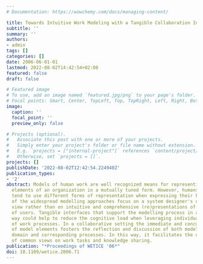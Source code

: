 ```yaml
---
# Documentation: https://wowchemy.com/docs/managing-content/

title: Towards Intuitive Work Modeling with a Tangible Collaboration Interface Approach
subtitle: ''
summary: ''
authors:
- admin
tags: []
categories: []
date: 2006-06-01-01
lastmod: 2022-08-02T14:42:54+02:00
featured: false
draft: false

# Featured image
# To use, add an image named `featured.jpg/png` to your page's folder.
# Focal points: Smart, Center, TopLeft, Top, TopRight, Left, Right, BottomLeft, Bottom, BottomRight.
image:
  caption: ''
  focal_point: ''
  preview_only: false

# Projects (optional).
#   Associate this post with one or more of your projects.
#   Simply enter your project's folder or file name without extension.
#   E.g. `projects = ["internal-project"]` references `content/project/deep-learning/index.md`.
#   Otherwise, set `projects = []`.
projects: []
publishDate: '2022-08-02T12:42:54.224940Z'
publication_types:
- '2'
abstract: Models of human work are well recognized means for representing multiple
  elements of an organization in a mutually tuned form. However, humans and systems
  tend to use different forms of representation when expressing their knowledge. Most
  of the widespread modelling approaches focus on a system designer's or software
  view rather than on intuitive and comprehensive (re)presentations of mental models
  of users. Tangible interfaces that support the modelling process in an intuitive
  way could help to reduce the cognitive load when leveraging individual mental models
  of work processes. In a collaborative setting the immediate and concurrent manipulation
  of model elements fosters the reflection and discussion of both modelling a work
  domain and corresponding processes. In this way, it facilitates the development
  of common views on work tasks and knowledge sharing.
publication: "*Proceedings of WETICE '06*"
doi: 10.1109/wetice.2006.71
---
```

